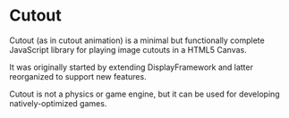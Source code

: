Cutout
======

Cutout (as in cutout animation) is a minimal but functionally complete JavaScript library for playing image cutouts in a HTML5 Canvas.

It was originally started by extending DisplayFramework and latter reorganized to support new features.

Cutout is not a physics or game engine, but it can be used for developing natively-optimized games.
